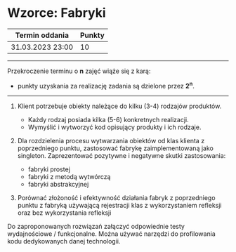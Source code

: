 # Wzorce: Fabryki

| Termin oddania | Punkty     |
|----------------|:-----------|
| 31.03.2023 23:00|  10       |

--- 
Przekroczenie terminu o **n** zajęć wiąże się z karą:
- punkty uzyskania za realizację zadania są dzielone przez **2<sup>n</sup>**.

--- 
1. Klient potrzebuje obiekty należące do kilku (3-4) rodzajów produktów.
    * Każdy rodzaj posiada kilka (5-6) konkretnych realizacji.
    * Wymyślić i wytworzyć kod opisujący produkty i ich rodzaje.

1. Dla rozdzielenia procesu wytwarzania obiektów od klas klienta z poprzedniego punktu, 
	zastosować fabrykę zaimplementowaną jako singleton. 
	Zaprezentować pozytywne i negatywne skutki zastosowania:
    * fabryki prostej
    * fabryki z metodą wytwórczą
    * fabryki abstrakcyjnej

1. Porównać złożoność i efektywność działania fabryk z poprzedniego punktu
   z fabryką używającą rejestracji klas z wykorzystaniem refleksji oraz bez wykorzystania refleksji

Do zaproponowanych rozwiązań załączyć odpowiednie testy wydajnościowe / funkcjonalne.
Można używać narzędzi do profilowania kodu dedykowanych danej technologii. 
